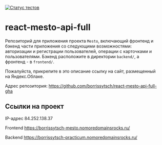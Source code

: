 [![Статус тестов](../../actions/workflows/tests.yml/badge.svg)](../../actions/workflows/tests.yml)

# react-mesto-api-full
Репозиторий для приложения проекта `Mesto`, включающий фронтенд и бэкенд части приложения со следующими возможностями: авторизации и регистрации пользователей, операции с карточками и пользователями. Бэкенд расположите в директории `backend/`, а фронтенд - в `frontend/`. 
  
Пожалуйста, прикрепите в это описание ссылку на сайт, размещенный на Яндекс.Облаке.

Адрес репозитория: https://github.com/borrissytsch/react-mesto-api-full-gha

## Ссылки на проект

IP-адрес 84.252.138.37

Frontend https://borrissytsch-mesto.nomoredomainsrocks.ru/

Backend https://borrissytsch-practicum.nomoredomainsrocks.ru/
